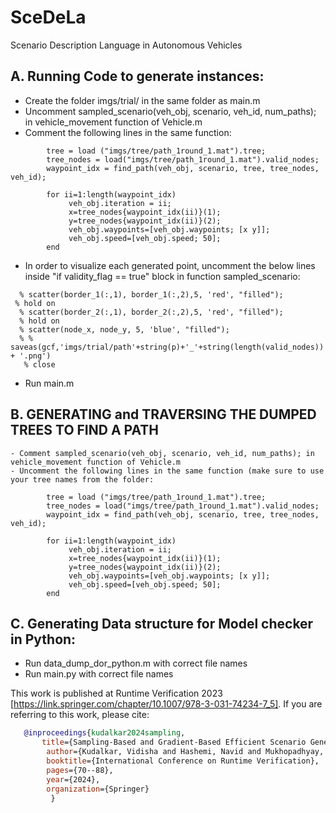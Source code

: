 # SceDeLa
Scenario Description Language in Autonomous Vehicles

## A. Running Code to generate instances:
   - Create the folder imgs/trial/ in the same folder as main.m
   - Uncomment sampled_scenario(veh_obj, scenario, veh_id, num_paths); in vehicle_movement function of Vehicle.m
   - Comment the following lines in the same function:
   ```
           tree = load ("imgs/tree/path_1round_1.mat").tree;
           tree_nodes = load("imgs/tree/path_1round_1.mat").valid_nodes;
           waypoint_idx = find_path(veh_obj, scenario, tree, tree_nodes, veh_id);         

           for ii=1:length(waypoint_idx)
                veh_obj.iteration = ii;
                x=tree_nodes{waypoint_idx(ii)}(1);
                y=tree_nodes{waypoint_idx(ii)}(2);
                veh_obj.waypoints=[veh_obj.waypoints; [x y]];
                veh_obj.speed=[veh_obj.speed; 50];
           end
   ```
   
   - In order to visualize each generated point, uncomment the below lines inside "if validity_flag == true" block in function sampled_scenario:
   ```
     % scatter(border_1(:,1), border_1(:,2),5, 'red', "filled");
    % hold on 
     % scatter(border_2(:,1), border_2(:,2),5, 'red', "filled");
     % hold on
     % scatter(node_x, node_y, 5, 'blue', "filled");
     % % saveas(gcf,'imgs/trial/path'+string(p)+'_'+string(length(valid_nodes)) + '.png')
      % close

```
   - Run main.m


   ## B. GENERATING and TRAVERSING THE DUMPED TREES TO FIND A PATH
    - Comment sampled_scenario(veh_obj, scenario, veh_id, num_paths); in vehicle_movement function of Vehicle.m
    - Uncomment the following lines in the same function (make sure to use your tree names from the folder:
   ```
           tree = load ("imgs/tree/path_1round_1.mat").tree;
           tree_nodes = load("imgs/tree/path_1round_1.mat").valid_nodes;
           waypoint_idx = find_path(veh_obj, scenario, tree, tree_nodes, veh_id);         

           for ii=1:length(waypoint_idx)
                veh_obj.iteration = ii;
                x=tree_nodes{waypoint_idx(ii)}(1);
                y=tree_nodes{waypoint_idx(ii)}(2);
                veh_obj.waypoints=[veh_obj.waypoints; [x y]];
                veh_obj.speed=[veh_obj.speed; 50];
           end
```
   ## C. Generating Data structure for Model checker in Python:
   - Run data_dump_dor_python.m with correct file names
   -  Run main.py with correct file names


This work is published at Runtime Verification 2023 [https://link.springer.com/chapter/10.1007/978-3-031-74234-7_5]. If you are referring to this work, please cite:
```bibtex
   @inproceedings{kudalkar2024sampling,
       title={Sampling-Based and Gradient-Based Efficient Scenario Generation},
        author={Kudalkar, Vidisha and Hashemi, Navid and Mukhopadhyay, Shilpa and Mallick, Swapnil and Budnik, Christof and Nagaraja, Parinitha and Deshmukh, Jyotirmoy V},
        booktitle={International Conference on Runtime Verification},
        pages={70--88},
        year={2024},
        organization={Springer}
         }
```


